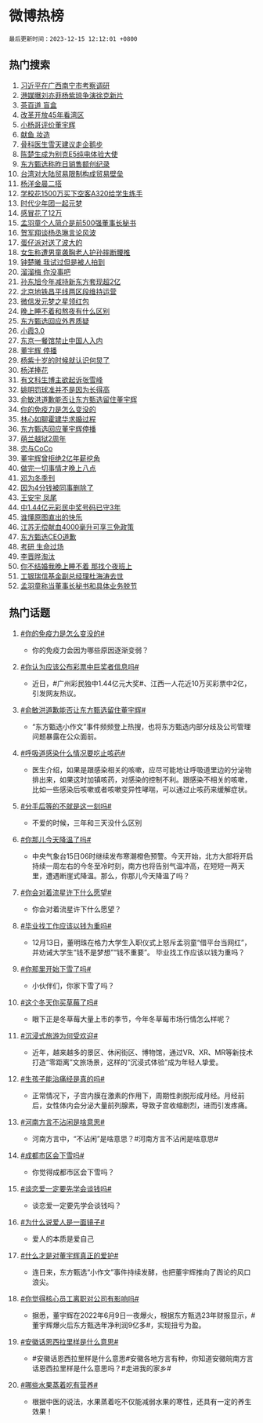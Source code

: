 # 微博热榜

`最后更新时间：2023-12-15 12:12:01 +0800`

## 热门搜索

1. [习近平在广西南宁市考察调研](https://m.weibo.cn/search?containerid=100103type%3D1%26t%3D10%26q%3D%23%E4%B9%A0%E8%BF%91%E5%B9%B3%E5%9C%A8%E5%B9%BF%E8%A5%BF%E5%8D%97%E5%AE%81%E5%B8%82%E8%80%83%E5%AF%9F%E8%B0%83%E7%A0%94%23&stream_entry_id=51&isnewpage=1&extparam=seat%3D1%26filter_type%3Drealtimehot%26dgr%3D0%26cate%3D10103%26stream_entry_id%3D51%26q%3D%2523%25E4%25B9%25A0%25E8%25BF%2591%25E5%25B9%25B3%25E5%259C%25A8%25E5%25B9%25BF%25E8%25A5%25BF%25E5%258D%2597%25E5%25AE%2581%25E5%25B8%2582%25E8%2580%2583%25E5%25AF%259F%25E8%25B0%2583%25E7%25A0%2594%2523%26c_type%3D51%26pos%3D0%26display_time%3D1702613520%26pre_seqid%3D170261352017301573134)
1. [港媒曝刘亦菲杨紫琼争演徐克新片](https://m.weibo.cn/search?containerid=100103type%3D1%26t%3D10%26q%3D%23%E6%B8%AF%E5%AA%92%E6%9B%9D%E5%88%98%E4%BA%A6%E8%8F%B2%E6%9D%A8%E7%B4%AB%E7%90%BC%E4%BA%89%E6%BC%94%E5%BE%90%E5%85%8B%E6%96%B0%E7%89%87%23&stream_entry_id=31&isnewpage=1&extparam=seat%3D1%26lcate%3D5001%26flag%3D2%26dgr%3D0%26band_rank%3D1%26filter_type%3Drealtimehot%26q%3D%2523%25E6%25B8%25AF%25E5%25AA%2592%25E6%259B%259D%25E5%2588%2598%25E4%25BA%25A6%25E8%258F%25B2%25E6%259D%25A8%25E7%25B4%25AB%25E7%2590%25BC%25E4%25BA%2589%25E6%25BC%2594%25E5%25BE%2590%25E5%2585%258B%25E6%2596%25B0%25E7%2589%2587%2523%26c_type%3D31%26stream_entry_id%3D31%26realpos%3D1%26cate%3D5001%26pos%3D0%26display_time%3D1702613520%26pre_seqid%3D170261352017301573134)
1. [茶百道 盲盒](https://m.weibo.cn/search?containerid=100103type%3D1%26t%3D10%26q%3D%E8%8C%B6%E7%99%BE%E9%81%93+%E7%9B%B2%E7%9B%92&stream_entry_id=31&isnewpage=1&extparam=seat%3D1%26lcate%3D5001%26flag%3D0%26dgr%3D0%26band_rank%3D2%26filter_type%3Drealtimehot%26q%3D%25E8%258C%25B6%25E7%2599%25BE%25E9%2581%2593%2520%25E7%259B%25B2%25E7%259B%2592%26c_type%3D31%26stream_entry_id%3D31%26realpos%3D2%26cate%3D5001%26pos%3D1%26display_time%3D1702613520%26pre_seqid%3D170261352017301573134)
1. [改革开放45年看湾区](https://m.weibo.cn/search?containerid=100103type%3D1%26t%3D10%26q%3D%23%E6%94%B9%E9%9D%A9%E5%BC%80%E6%94%BE45%E5%B9%B4%E7%9C%8B%E6%B9%BE%E5%8C%BA%23&stream_entry_id=31&isnewpage=1&extparam=seat%3D1%26lcate%3D5001%26flag%3D0%26dgr%3D0%26band_rank%3D3%26filter_type%3Drealtimehot%26q%3D%2523%25E6%2594%25B9%25E9%259D%25A9%25E5%25BC%2580%25E6%2594%25BE45%25E5%25B9%25B4%25E7%259C%258B%25E6%25B9%25BE%25E5%258C%25BA%2523%26c_type%3D31%26stream_entry_id%3D31%26realpos%3D3%26cate%3D5001%26pos%3D2%26display_time%3D1702613520%26pre_seqid%3D170261352017301573134)
1. [小杨哥评价董宇辉](https://m.weibo.cn/search?containerid=100103type%3D1%26t%3D10%26q%3D%23%E5%B0%8F%E6%9D%A8%E5%93%A5%E8%AF%84%E4%BB%B7%E8%91%A3%E5%AE%87%E8%BE%89%23&stream_entry_id=31&isnewpage=1&extparam=seat%3D1%26lcate%3D5001%26flag%3D2%26dgr%3D0%26band_rank%3D4%26filter_type%3Drealtimehot%26q%3D%2523%25E5%25B0%258F%25E6%259D%25A8%25E5%2593%25A5%25E8%25AF%2584%25E4%25BB%25B7%25E8%2591%25A3%25E5%25AE%2587%25E8%25BE%2589%2523%26c_type%3D31%26stream_entry_id%3D31%26realpos%3D4%26cate%3D5001%26pos%3D3%26display_time%3D1702613520%26pre_seqid%3D170261352017301573134)
1. [献鱼 妆造](https://m.weibo.cn/search?containerid=100103type%3D1%26t%3D10%26q%3D%E7%8C%AE%E9%B1%BC+%E5%A6%86%E9%80%A0&stream_entry_id=31&isnewpage=1&extparam=seat%3D1%26lcate%3D5001%26flag%3D1%26dgr%3D0%26band_rank%3D5%26filter_type%3Drealtimehot%26q%3D%25E7%258C%25AE%25E9%25B1%25BC%2520%25E5%25A6%2586%25E9%2580%25A0%26c_type%3D31%26stream_entry_id%3D31%26realpos%3D5%26cate%3D5001%26pos%3D4%26display_time%3D1702613520%26pre_seqid%3D170261352017301573134)
1. [骨科医生雪天建议走企鹅步](https://m.weibo.cn/search?containerid=100103type%3D1%26t%3D10%26q%3D%23%E9%AA%A8%E7%A7%91%E5%8C%BB%E7%94%9F%E9%9B%AA%E5%A4%A9%E5%BB%BA%E8%AE%AE%E8%B5%B0%E4%BC%81%E9%B9%85%E6%AD%A5%23&stream_entry_id=31&isnewpage=1&extparam=seat%3D1%26lcate%3D5001%26flag%3D1%26dgr%3D0%26band_rank%3D6%26filter_type%3Drealtimehot%26q%3D%2523%25E9%25AA%25A8%25E7%25A7%2591%25E5%258C%25BB%25E7%2594%259F%25E9%259B%25AA%25E5%25A4%25A9%25E5%25BB%25BA%25E8%25AE%25AE%25E8%25B5%25B0%25E4%25BC%2581%25E9%25B9%2585%25E6%25AD%25A5%2523%26c_type%3D31%26stream_entry_id%3D31%26realpos%3D6%26cate%3D5001%26pos%3D5%26display_time%3D1702613520%26pre_seqid%3D170261352017301573134)
1. [陈楚生成为别克E5纯电体验大使](https://m.weibo.cn/search?containerid=100103type%3D1%26t%3D10%26q%3D%23%E9%99%88%E6%A5%9A%E7%94%9F%E6%88%90%E4%B8%BA%E5%88%AB%E5%85%8BE5%E7%BA%AF%E7%94%B5%E4%BD%93%E9%AA%8C%E5%A4%A7%E4%BD%BF%23&stream_entry_id=31&isnewpage=1&extparam=seat%3D1%26lcate%3D5001%26filter_type%3Drealtimehot%26is_ad_pos%3D1%26q%3D%2523%25E9%2599%2588%25E6%25A5%259A%25E7%2594%259F%25E6%2588%2590%25E4%25B8%25BA%25E5%2588%25AB%25E5%2585%258BE5%25E7%25BA%25AF%25E7%2594%25B5%25E4%25BD%2593%25E9%25AA%258C%25E5%25A4%25A7%25E4%25BD%25BF%2523%26c_type%3D31%26adid%3D214586%26stream_entry_id%3D31%26dgr%3D0%26pos%3D6%26cate%3D5001%26topic_ad%3D1%26band_rank%3D7%26display_time%3D1702613520%26pre_seqid%3D170261352017301573134)
1. [东方甄选称昨日销售额创纪录](https://m.weibo.cn/search?containerid=100103type%3D1%26t%3D10%26q%3D%23%E4%B8%9C%E6%96%B9%E7%94%84%E9%80%89%E7%A7%B0%E6%98%A8%E6%97%A5%E9%94%80%E5%94%AE%E9%A2%9D%E5%88%9B%E7%BA%AA%E5%BD%95%23&stream_entry_id=31&isnewpage=1&extparam=seat%3D1%26lcate%3D5001%26flag%3D1%26dgr%3D0%26band_rank%3D7%26filter_type%3Drealtimehot%26q%3D%2523%25E4%25B8%259C%25E6%2596%25B9%25E7%2594%2584%25E9%2580%2589%25E7%25A7%25B0%25E6%2598%25A8%25E6%2597%25A5%25E9%2594%2580%25E5%2594%25AE%25E9%25A2%259D%25E5%2588%259B%25E7%25BA%25AA%25E5%25BD%2595%2523%26c_type%3D31%26stream_entry_id%3D31%26realpos%3D7%26cate%3D5001%26pos%3D7%26display_time%3D1702613520%26pre_seqid%3D170261352017301573134)
1. [台湾对大陆贸易限制构成贸易壁垒](https://m.weibo.cn/search?containerid=100103type%3D1%26t%3D10%26q%3D%23%E5%8F%B0%E6%B9%BE%E5%AF%B9%E5%A4%A7%E9%99%86%E8%B4%B8%E6%98%93%E9%99%90%E5%88%B6%E6%9E%84%E6%88%90%E8%B4%B8%E6%98%93%E5%A3%81%E5%9E%92%23&stream_entry_id=31&isnewpage=1&extparam=seat%3D1%26lcate%3D5001%26flag%3D1%26dgr%3D0%26band_rank%3D8%26filter_type%3Drealtimehot%26q%3D%2523%25E5%258F%25B0%25E6%25B9%25BE%25E5%25AF%25B9%25E5%25A4%25A7%25E9%2599%2586%25E8%25B4%25B8%25E6%2598%2593%25E9%2599%2590%25E5%2588%25B6%25E6%259E%2584%25E6%2588%2590%25E8%25B4%25B8%25E6%2598%2593%25E5%25A3%2581%25E5%259E%2592%2523%26c_type%3D31%26stream_entry_id%3D31%26realpos%3D8%26cate%3D5001%26pos%3D8%26display_time%3D1702613520%26pre_seqid%3D170261352017301573134)
1. [杨洋金晨二搭](https://m.weibo.cn/search?containerid=100103type%3D1%26t%3D10%26q%3D%23%E6%9D%A8%E6%B4%8B%E9%87%91%E6%99%A8%E4%BA%8C%E6%90%AD%23&stream_entry_id=31&isnewpage=1&extparam=seat%3D1%26lcate%3D5001%26flag%3D1%26dgr%3D0%26band_rank%3D9%26filter_type%3Drealtimehot%26q%3D%2523%25E6%259D%25A8%25E6%25B4%258B%25E9%2587%2591%25E6%2599%25A8%25E4%25BA%258C%25E6%2590%25AD%2523%26c_type%3D31%26stream_entry_id%3D31%26realpos%3D9%26cate%3D5001%26pos%3D9%26display_time%3D1702613520%26pre_seqid%3D170261352017301573134)
1. [学校花1500万买下空客A320给学生练手](https://m.weibo.cn/search?containerid=100103type%3D1%26t%3D10%26q%3D%23%E5%AD%A6%E6%A0%A1%E8%8A%B11500%E4%B8%87%E4%B9%B0%E4%B8%8B%E7%A9%BA%E5%AE%A2A320%E7%BB%99%E5%AD%A6%E7%94%9F%E7%BB%83%E6%89%8B%23&stream_entry_id=31&isnewpage=1&extparam=seat%3D1%26lcate%3D5001%26flag%3D32768%26dgr%3D0%26band_rank%3D10%26filter_type%3Drealtimehot%26q%3D%2523%25E5%25AD%25A6%25E6%25A0%25A1%25E8%258A%25B11500%25E4%25B8%2587%25E4%25B9%25B0%25E4%25B8%258B%25E7%25A9%25BA%25E5%25AE%25A2A320%25E7%25BB%2599%25E5%25AD%25A6%25E7%2594%259F%25E7%25BB%2583%25E6%2589%258B%2523%26c_type%3D31%26stream_entry_id%3D31%26realpos%3D10%26cate%3D5001%26pos%3D10%26display_time%3D1702613520%26pre_seqid%3D170261352017301573134)
1. [时代少年团一起元梦](https://m.weibo.cn/search?containerid=100103type%3D1%26t%3D10%26q%3D%23%E6%97%B6%E4%BB%A3%E5%B0%91%E5%B9%B4%E5%9B%A2%E4%B8%80%E8%B5%B7%E5%85%83%E6%A2%A6%23&stream_entry_id=31&isnewpage=1&extparam=seat%3D1%26lcate%3D5001%26flag%3D0%26dgr%3D0%26band_rank%3D11%26filter_type%3Drealtimehot%26q%3D%2523%25E6%2597%25B6%25E4%25BB%25A3%25E5%25B0%2591%25E5%25B9%25B4%25E5%259B%25A2%25E4%25B8%2580%25E8%25B5%25B7%25E5%2585%2583%25E6%25A2%25A6%2523%26c_type%3D31%26stream_entry_id%3D31%26adid%3D214666%26realpos%3D11%26cate%3D5001%26pos%3D11%26display_time%3D1702613520%26pre_seqid%3D170261352017301573134)
1. [感冒花了12万](https://m.weibo.cn/search?containerid=100103type%3D1%26t%3D10%26q%3D%E6%84%9F%E5%86%92%E8%8A%B1%E4%BA%8612%E4%B8%87&stream_entry_id=31&isnewpage=1&extparam=seat%3D1%26lcate%3D5001%26flag%3D2%26dgr%3D0%26band_rank%3D12%26filter_type%3Drealtimehot%26q%3D%25E6%2584%259F%25E5%2586%2592%25E8%258A%25B1%25E4%25BA%258612%25E4%25B8%2587%26c_type%3D31%26stream_entry_id%3D31%26realpos%3D12%26cate%3D5001%26pos%3D12%26display_time%3D1702613520%26pre_seqid%3D170261352017301573134)
1. [孟羽童个人简介是前500强董事长秘书](https://m.weibo.cn/search?containerid=100103type%3D1%26t%3D10%26q%3D%23%E5%AD%9F%E7%BE%BD%E7%AB%A5%E4%B8%AA%E4%BA%BA%E7%AE%80%E4%BB%8B%E6%98%AF%E5%89%8D500%E5%BC%BA%E8%91%A3%E4%BA%8B%E9%95%BF%E7%A7%98%E4%B9%A6%23&stream_entry_id=31&isnewpage=1&extparam=seat%3D1%26lcate%3D5001%26flag%3D2%26dgr%3D0%26band_rank%3D13%26filter_type%3Drealtimehot%26q%3D%2523%25E5%25AD%259F%25E7%25BE%25BD%25E7%25AB%25A5%25E4%25B8%25AA%25E4%25BA%25BA%25E7%25AE%2580%25E4%25BB%258B%25E6%2598%25AF%25E5%2589%258D500%25E5%25BC%25BA%25E8%2591%25A3%25E4%25BA%258B%25E9%2595%25BF%25E7%25A7%2598%25E4%25B9%25A6%2523%26c_type%3D31%26stream_entry_id%3D31%26realpos%3D13%26cate%3D5001%26pos%3D13%26display_time%3D1702613520%26pre_seqid%3D170261352017301573134)
1. [贺军翔谈杨丞琳言论风波](https://m.weibo.cn/search?containerid=100103type%3D1%26t%3D10%26q%3D%23%E8%B4%BA%E5%86%9B%E7%BF%94%E8%B0%88%E6%9D%A8%E4%B8%9E%E7%90%B3%E8%A8%80%E8%AE%BA%E9%A3%8E%E6%B3%A2%23&stream_entry_id=31&isnewpage=1&extparam=seat%3D1%26lcate%3D5001%26flag%3D2%26dgr%3D0%26band_rank%3D14%26filter_type%3Drealtimehot%26q%3D%2523%25E8%25B4%25BA%25E5%2586%259B%25E7%25BF%2594%25E8%25B0%2588%25E6%259D%25A8%25E4%25B8%259E%25E7%2590%25B3%25E8%25A8%2580%25E8%25AE%25BA%25E9%25A3%258E%25E6%25B3%25A2%2523%26c_type%3D31%26stream_entry_id%3D31%26realpos%3D14%26cate%3D5001%26pos%3D14%26display_time%3D1702613520%26pre_seqid%3D170261352017301573134)
1. [蛋仔派对送了波大的](https://m.weibo.cn/search?containerid=100103type%3D1%26t%3D10%26q%3D%23%E8%9B%8B%E4%BB%94%E6%B4%BE%E5%AF%B9%E9%80%81%E4%BA%86%E6%B3%A2%E5%A4%A7%E7%9A%84%23&stream_entry_id=31&isnewpage=1&extparam=seat%3D1%26lcate%3D5001%26flag%3D0%26dgr%3D0%26band_rank%3D15%26filter_type%3Drealtimehot%26q%3D%2523%25E8%259B%258B%25E4%25BB%2594%25E6%25B4%25BE%25E5%25AF%25B9%25E9%2580%2581%25E4%25BA%2586%25E6%25B3%25A2%25E5%25A4%25A7%25E7%259A%2584%2523%26c_type%3D31%26stream_entry_id%3D31%26adid%3D214327%26realpos%3D15%26cate%3D5001%26pos%3D15%26display_time%3D1702613520%26pre_seqid%3D170261352017301573134)
1. [女生称遭男童袭胸老人护孙摔断腰椎](https://m.weibo.cn/search?containerid=100103type%3D1%26t%3D10%26q%3D%23%E5%A5%B3%E7%94%9F%E7%A7%B0%E9%81%AD%E7%94%B7%E7%AB%A5%E8%A2%AD%E8%83%B8%E8%80%81%E4%BA%BA%E6%8A%A4%E5%AD%99%E6%91%94%E6%96%AD%E8%85%B0%E6%A4%8E%23&stream_entry_id=31&isnewpage=1&extparam=seat%3D1%26lcate%3D5001%26flag%3D2%26dgr%3D0%26band_rank%3D16%26filter_type%3Drealtimehot%26q%3D%2523%25E5%25A5%25B3%25E7%2594%259F%25E7%25A7%25B0%25E9%2581%25AD%25E7%2594%25B7%25E7%25AB%25A5%25E8%25A2%25AD%25E8%2583%25B8%25E8%2580%2581%25E4%25BA%25BA%25E6%258A%25A4%25E5%25AD%2599%25E6%2591%2594%25E6%2596%25AD%25E8%2585%25B0%25E6%25A4%258E%2523%26c_type%3D31%26stream_entry_id%3D31%26realpos%3D16%26cate%3D5001%26pos%3D16%26display_time%3D1702613520%26pre_seqid%3D170261352017301573134)
1. [钟楚曦 我试过但是被人拍到](https://m.weibo.cn/search?containerid=100103type%3D1%26t%3D10%26q%3D%E9%92%9F%E6%A5%9A%E6%9B%A6+%E6%88%91%E8%AF%95%E8%BF%87%E4%BD%86%E6%98%AF%E8%A2%AB%E4%BA%BA%E6%8B%8D%E5%88%B0&stream_entry_id=31&isnewpage=1&extparam=seat%3D1%26lcate%3D5001%26flag%3D2%26dgr%3D0%26band_rank%3D17%26filter_type%3Drealtimehot%26q%3D%25E9%2592%259F%25E6%25A5%259A%25E6%259B%25A6%2520%25E6%2588%2591%25E8%25AF%2595%25E8%25BF%2587%25E4%25BD%2586%25E6%2598%25AF%25E8%25A2%25AB%25E4%25BA%25BA%25E6%258B%258D%25E5%2588%25B0%26c_type%3D31%26stream_entry_id%3D31%26realpos%3D17%26cate%3D5001%26pos%3D17%26display_time%3D1702613520%26pre_seqid%3D170261352017301573134)
1. [溜溜梅 你没事吧](https://m.weibo.cn/search?containerid=100103type%3D1%26t%3D10%26q%3D%E6%BA%9C%E6%BA%9C%E6%A2%85+%E4%BD%A0%E6%B2%A1%E4%BA%8B%E5%90%A7&stream_entry_id=31&isnewpage=1&extparam=seat%3D1%26lcate%3D5001%26flag%3D1%26dgr%3D0%26band_rank%3D18%26filter_type%3Drealtimehot%26q%3D%25E6%25BA%259C%25E6%25BA%259C%25E6%25A2%2585%2520%25E4%25BD%25A0%25E6%25B2%25A1%25E4%25BA%258B%25E5%2590%25A7%26c_type%3D31%26stream_entry_id%3D31%26realpos%3D18%26cate%3D5001%26pos%3D18%26display_time%3D1702613520%26pre_seqid%3D170261352017301573134)
1. [孙东旭今年减持新东方套现超2亿](https://m.weibo.cn/search?containerid=100103type%3D1%26t%3D10%26q%3D%23%E5%AD%99%E4%B8%9C%E6%97%AD%E4%BB%8A%E5%B9%B4%E5%87%8F%E6%8C%81%E6%96%B0%E4%B8%9C%E6%96%B9%E5%A5%97%E7%8E%B0%E8%B6%852%E4%BA%BF%23&stream_entry_id=31&isnewpage=1&extparam=seat%3D1%26lcate%3D5001%26flag%3D0%26dgr%3D0%26band_rank%3D19%26filter_type%3Drealtimehot%26q%3D%2523%25E5%25AD%2599%25E4%25B8%259C%25E6%2597%25AD%25E4%25BB%258A%25E5%25B9%25B4%25E5%2587%258F%25E6%258C%2581%25E6%2596%25B0%25E4%25B8%259C%25E6%2596%25B9%25E5%25A5%2597%25E7%258E%25B0%25E8%25B6%25852%25E4%25BA%25BF%2523%26c_type%3D31%26stream_entry_id%3D31%26realpos%3D19%26cate%3D5001%26pos%3D19%26display_time%3D1702613520%26pre_seqid%3D170261352017301573134)
1. [北京地铁昌平线两区段维持运营](https://m.weibo.cn/search?containerid=100103type%3D1%26t%3D10%26q%3D%23%E5%8C%97%E4%BA%AC%E5%9C%B0%E9%93%81%E6%98%8C%E5%B9%B3%E7%BA%BF%E4%B8%A4%E5%8C%BA%E6%AE%B5%E7%BB%B4%E6%8C%81%E8%BF%90%E8%90%A5%23&stream_entry_id=31&isnewpage=1&extparam=seat%3D1%26lcate%3D5001%26flag%3D0%26dgr%3D0%26band_rank%3D20%26filter_type%3Drealtimehot%26q%3D%2523%25E5%258C%2597%25E4%25BA%25AC%25E5%259C%25B0%25E9%2593%2581%25E6%2598%258C%25E5%25B9%25B3%25E7%25BA%25BF%25E4%25B8%25A4%25E5%258C%25BA%25E6%25AE%25B5%25E7%25BB%25B4%25E6%258C%2581%25E8%25BF%2590%25E8%2590%25A5%2523%26c_type%3D31%26stream_entry_id%3D31%26realpos%3D20%26cate%3D5001%26pos%3D20%26display_time%3D1702613520%26pre_seqid%3D170261352017301573134)
1. [微信发元梦之星领红包](https://m.weibo.cn/search?containerid=100103type%3D1%26t%3D10%26q%3D%23%E5%BE%AE%E4%BF%A1%E5%8F%91%E5%85%83%E6%A2%A6%E4%B9%8B%E6%98%9F%E9%A2%86%E7%BA%A2%E5%8C%85%23&stream_entry_id=31&isnewpage=1&extparam=seat%3D1%26lcate%3D5001%26flag%3D0%26dgr%3D0%26band_rank%3D21%26filter_type%3Drealtimehot%26q%3D%2523%25E5%25BE%25AE%25E4%25BF%25A1%25E5%258F%2591%25E5%2585%2583%25E6%25A2%25A6%25E4%25B9%258B%25E6%2598%259F%25E9%25A2%2586%25E7%25BA%25A2%25E5%258C%2585%2523%26c_type%3D31%26stream_entry_id%3D31%26adid%3D214436%26realpos%3D21%26cate%3D5001%26pos%3D21%26display_time%3D1702613520%26pre_seqid%3D170261352017301573134)
1. [晚上睡不着和熬夜有什么区别](https://m.weibo.cn/search?containerid=100103type%3D1%26t%3D10%26q%3D%E6%99%9A%E4%B8%8A%E7%9D%A1%E4%B8%8D%E7%9D%80%E5%92%8C%E7%86%AC%E5%A4%9C%E6%9C%89%E4%BB%80%E4%B9%88%E5%8C%BA%E5%88%AB&stream_entry_id=31&isnewpage=1&extparam=seat%3D1%26lcate%3D5001%26flag%3D1%26dgr%3D0%26band_rank%3D22%26filter_type%3Drealtimehot%26q%3D%25E6%2599%259A%25E4%25B8%258A%25E7%259D%25A1%25E4%25B8%258D%25E7%259D%2580%25E5%2592%258C%25E7%2586%25AC%25E5%25A4%259C%25E6%259C%2589%25E4%25BB%2580%25E4%25B9%2588%25E5%258C%25BA%25E5%2588%25AB%26c_type%3D31%26stream_entry_id%3D31%26realpos%3D22%26cate%3D5001%26pos%3D22%26display_time%3D1702613520%26pre_seqid%3D170261352017301573134)
1. [东方甄选回应外界质疑](https://m.weibo.cn/search?containerid=100103type%3D1%26t%3D10%26q%3D%23%E4%B8%9C%E6%96%B9%E7%94%84%E9%80%89%E5%9B%9E%E5%BA%94%E5%A4%96%E7%95%8C%E8%B4%A8%E7%96%91%23&stream_entry_id=31&isnewpage=1&extparam=seat%3D1%26lcate%3D5001%26flag%3D1%26dgr%3D0%26band_rank%3D23%26filter_type%3Drealtimehot%26q%3D%2523%25E4%25B8%259C%25E6%2596%25B9%25E7%2594%2584%25E9%2580%2589%25E5%259B%259E%25E5%25BA%2594%25E5%25A4%2596%25E7%2595%258C%25E8%25B4%25A8%25E7%2596%2591%2523%26c_type%3D31%26stream_entry_id%3D31%26realpos%3D23%26cate%3D5001%26pos%3D23%26display_time%3D1702613520%26pre_seqid%3D170261352017301573134)
1. [小霞3.0](https://m.weibo.cn/search?containerid=100103type%3D1%26t%3D10%26q%3D%E5%B0%8F%E9%9C%9E3.0&stream_entry_id=31&isnewpage=1&extparam=seat%3D1%26lcate%3D5001%26flag%3D1%26dgr%3D0%26band_rank%3D24%26filter_type%3Drealtimehot%26q%3D%25E5%25B0%258F%25E9%259C%259E3.0%26c_type%3D31%26stream_entry_id%3D31%26realpos%3D24%26cate%3D5001%26pos%3D24%26display_time%3D1702613520%26pre_seqid%3D170261352017301573134)
1. [东京一餐馆禁止中国人入内](https://m.weibo.cn/search?containerid=100103type%3D1%26t%3D10%26q%3D%23%E4%B8%9C%E4%BA%AC%E4%B8%80%E9%A4%90%E9%A6%86%E7%A6%81%E6%AD%A2%E4%B8%AD%E5%9B%BD%E4%BA%BA%E5%85%A5%E5%86%85%23&stream_entry_id=31&isnewpage=1&extparam=seat%3D1%26lcate%3D5001%26flag%3D0%26dgr%3D0%26band_rank%3D25%26filter_type%3Drealtimehot%26q%3D%2523%25E4%25B8%259C%25E4%25BA%25AC%25E4%25B8%2580%25E9%25A4%2590%25E9%25A6%2586%25E7%25A6%2581%25E6%25AD%25A2%25E4%25B8%25AD%25E5%259B%25BD%25E4%25BA%25BA%25E5%2585%25A5%25E5%2586%2585%2523%26c_type%3D31%26stream_entry_id%3D31%26realpos%3D25%26cate%3D5001%26pos%3D25%26display_time%3D1702613520%26pre_seqid%3D170261352017301573134)
1. [董宇辉 停播](https://m.weibo.cn/search?containerid=100103type%3D1%26t%3D10%26q%3D%E8%91%A3%E5%AE%87%E8%BE%89+%E5%81%9C%E6%92%AD&stream_entry_id=31&isnewpage=1&extparam=seat%3D1%26lcate%3D5001%26flag%3D0%26dgr%3D0%26band_rank%3D26%26filter_type%3Drealtimehot%26q%3D%25E8%2591%25A3%25E5%25AE%2587%25E8%25BE%2589%2520%25E5%2581%259C%25E6%2592%25AD%26c_type%3D31%26stream_entry_id%3D31%26realpos%3D26%26cate%3D5001%26pos%3D26%26display_time%3D1702613520%26pre_seqid%3D170261352017301573134)
1. [杨紫十岁的时候就认识何炅了](https://m.weibo.cn/search?containerid=100103type%3D1%26t%3D10%26q%3D%23%E6%9D%A8%E7%B4%AB%E5%8D%81%E5%B2%81%E7%9A%84%E6%97%B6%E5%80%99%E5%B0%B1%E8%AE%A4%E8%AF%86%E4%BD%95%E7%82%85%E4%BA%86%23&stream_entry_id=31&isnewpage=1&extparam=seat%3D1%26lcate%3D5001%26flag%3D1%26dgr%3D0%26band_rank%3D27%26filter_type%3Drealtimehot%26q%3D%2523%25E6%259D%25A8%25E7%25B4%25AB%25E5%258D%2581%25E5%25B2%2581%25E7%259A%2584%25E6%2597%25B6%25E5%2580%2599%25E5%25B0%25B1%25E8%25AE%25A4%25E8%25AF%2586%25E4%25BD%2595%25E7%2582%2585%25E4%25BA%2586%2523%26c_type%3D31%26stream_entry_id%3D31%26realpos%3D27%26cate%3D5001%26pos%3D27%26display_time%3D1702613520%26pre_seqid%3D170261352017301573134)
1. [杨洋捧花](https://m.weibo.cn/search?containerid=100103type%3D1%26t%3D10%26q%3D%23%E6%9D%A8%E6%B4%8B%E6%8D%A7%E8%8A%B1%23&stream_entry_id=31&isnewpage=1&extparam=seat%3D1%26lcate%3D5001%26flag%3D1%26dgr%3D0%26band_rank%3D28%26filter_type%3Drealtimehot%26q%3D%2523%25E6%259D%25A8%25E6%25B4%258B%25E6%258D%25A7%25E8%258A%25B1%2523%26c_type%3D31%26stream_entry_id%3D31%26realpos%3D28%26cate%3D5001%26pos%3D28%26display_time%3D1702613520%26pre_seqid%3D170261352017301573134)
1. [有文科生博主欲起诉张雪峰](https://m.weibo.cn/search?containerid=100103type%3D1%26t%3D10%26q%3D%23%E6%9C%89%E6%96%87%E7%A7%91%E7%94%9F%E5%8D%9A%E4%B8%BB%E6%AC%B2%E8%B5%B7%E8%AF%89%E5%BC%A0%E9%9B%AA%E5%B3%B0%23&stream_entry_id=31&isnewpage=1&extparam=seat%3D1%26lcate%3D5001%26flag%3D0%26dgr%3D0%26band_rank%3D29%26filter_type%3Drealtimehot%26q%3D%2523%25E6%259C%2589%25E6%2596%2587%25E7%25A7%2591%25E7%2594%259F%25E5%258D%259A%25E4%25B8%25BB%25E6%25AC%25B2%25E8%25B5%25B7%25E8%25AF%2589%25E5%25BC%25A0%25E9%259B%25AA%25E5%25B3%25B0%2523%26c_type%3D31%26stream_entry_id%3D31%26realpos%3D29%26cate%3D5001%26pos%3D29%26display_time%3D1702613520%26pre_seqid%3D170261352017301573134)
1. [姚明罚球准并不是因为长得高](https://m.weibo.cn/search?containerid=100103type%3D1%26t%3D10%26q%3D%23%E5%A7%9A%E6%98%8E%E7%BD%9A%E7%90%83%E5%87%86%E5%B9%B6%E4%B8%8D%E6%98%AF%E5%9B%A0%E4%B8%BA%E9%95%BF%E5%BE%97%E9%AB%98%23&stream_entry_id=31&isnewpage=1&extparam=seat%3D1%26lcate%3D5001%26flag%3D1%26dgr%3D0%26band_rank%3D30%26filter_type%3Drealtimehot%26q%3D%2523%25E5%25A7%259A%25E6%2598%258E%25E7%25BD%259A%25E7%2590%2583%25E5%2587%2586%25E5%25B9%25B6%25E4%25B8%258D%25E6%2598%25AF%25E5%259B%25A0%25E4%25B8%25BA%25E9%2595%25BF%25E5%25BE%2597%25E9%25AB%2598%2523%26c_type%3D31%26stream_entry_id%3D31%26realpos%3D30%26cate%3D5001%26pos%3D30%26display_time%3D1702613520%26pre_seqid%3D170261352017301573134)
1. [俞敏洪道歉能否让东方甄选留住董宇辉](https://m.weibo.cn/search?containerid=100103type%3D1%26t%3D10%26q%3D%23%E4%BF%9E%E6%95%8F%E6%B4%AA%E9%81%93%E6%AD%89%E8%83%BD%E5%90%A6%E8%AE%A9%E4%B8%9C%E6%96%B9%E7%94%84%E9%80%89%E7%95%99%E4%BD%8F%E8%91%A3%E5%AE%87%E8%BE%89%23&stream_entry_id=31&isnewpage=1&extparam=seat%3D1%26lcate%3D5001%26flag%3D1%26dgr%3D0%26band_rank%3D31%26filter_type%3Drealtimehot%26q%3D%2523%25E4%25BF%259E%25E6%2595%258F%25E6%25B4%25AA%25E9%2581%2593%25E6%25AD%2589%25E8%2583%25BD%25E5%2590%25A6%25E8%25AE%25A9%25E4%25B8%259C%25E6%2596%25B9%25E7%2594%2584%25E9%2580%2589%25E7%2595%2599%25E4%25BD%258F%25E8%2591%25A3%25E5%25AE%2587%25E8%25BE%2589%2523%26c_type%3D31%26stream_entry_id%3D31%26realpos%3D31%26cate%3D5001%26pos%3D31%26display_time%3D1702613520%26pre_seqid%3D170261352017301573134)
1. [你的免疫力是怎么变没的](https://m.weibo.cn/search?containerid=100103type%3D1%26t%3D10%26q%3D%23%E4%BD%A0%E7%9A%84%E5%85%8D%E7%96%AB%E5%8A%9B%E6%98%AF%E6%80%8E%E4%B9%88%E5%8F%98%E6%B2%A1%E7%9A%84%23&stream_entry_id=31&isnewpage=1&extparam=seat%3D1%26lcate%3D5001%26flag%3D1%26dgr%3D0%26band_rank%3D32%26filter_type%3Drealtimehot%26q%3D%2523%25E4%25BD%25A0%25E7%259A%2584%25E5%2585%258D%25E7%2596%25AB%25E5%258A%259B%25E6%2598%25AF%25E6%2580%258E%25E4%25B9%2588%25E5%258F%2598%25E6%25B2%25A1%25E7%259A%2584%2523%26c_type%3D31%26stream_entry_id%3D31%26realpos%3D32%26cate%3D5001%26pos%3D32%26display_time%3D1702613520%26pre_seqid%3D170261352017301573134)
1. [林心如聊霍建华求婚过程](https://m.weibo.cn/search?containerid=100103type%3D1%26t%3D10%26q%3D%23%E6%9E%97%E5%BF%83%E5%A6%82%E8%81%8A%E9%9C%8D%E5%BB%BA%E5%8D%8E%E6%B1%82%E5%A9%9A%E8%BF%87%E7%A8%8B%23&stream_entry_id=31&isnewpage=1&extparam=seat%3D1%26lcate%3D5001%26flag%3D0%26dgr%3D0%26band_rank%3D33%26filter_type%3Drealtimehot%26q%3D%2523%25E6%259E%2597%25E5%25BF%2583%25E5%25A6%2582%25E8%2581%258A%25E9%259C%258D%25E5%25BB%25BA%25E5%258D%258E%25E6%25B1%2582%25E5%25A9%259A%25E8%25BF%2587%25E7%25A8%258B%2523%26c_type%3D31%26stream_entry_id%3D31%26realpos%3D33%26cate%3D5001%26pos%3D33%26display_time%3D1702613520%26pre_seqid%3D170261352017301573134)
1. [东方甄选回应董宇辉停播](https://m.weibo.cn/search?containerid=100103type%3D1%26t%3D10%26q%3D%23%E4%B8%9C%E6%96%B9%E7%94%84%E9%80%89%E5%9B%9E%E5%BA%94%E8%91%A3%E5%AE%87%E8%BE%89%E5%81%9C%E6%92%AD%23&stream_entry_id=31&isnewpage=1&extparam=seat%3D1%26lcate%3D5001%26flag%3D0%26dgr%3D0%26band_rank%3D34%26filter_type%3Drealtimehot%26q%3D%2523%25E4%25B8%259C%25E6%2596%25B9%25E7%2594%2584%25E9%2580%2589%25E5%259B%259E%25E5%25BA%2594%25E8%2591%25A3%25E5%25AE%2587%25E8%25BE%2589%25E5%2581%259C%25E6%2592%25AD%2523%26c_type%3D31%26stream_entry_id%3D31%26realpos%3D34%26cate%3D5001%26pos%3D34%26display_time%3D1702613520%26pre_seqid%3D170261352017301573134)
1. [萌兰越狱2周年](https://m.weibo.cn/search?containerid=100103type%3D1%26t%3D10%26q%3D%23%E8%90%8C%E5%85%B0%E8%B6%8A%E7%8B%B12%E5%91%A8%E5%B9%B4%23&stream_entry_id=31&isnewpage=1&extparam=seat%3D1%26lcate%3D5001%26flag%3D0%26dgr%3D0%26band_rank%3D35%26filter_type%3Drealtimehot%26q%3D%2523%25E8%2590%258C%25E5%2585%25B0%25E8%25B6%258A%25E7%258B%25B12%25E5%2591%25A8%25E5%25B9%25B4%2523%26c_type%3D31%26stream_entry_id%3D31%26realpos%3D35%26cate%3D5001%26pos%3D35%26display_time%3D1702613520%26pre_seqid%3D170261352017301573134)
1. [恋与CoCo](https://m.weibo.cn/search?containerid=100103type%3D1%26t%3D10%26q%3D%E6%81%8B%E4%B8%8ECoCo&stream_entry_id=31&isnewpage=1&extparam=seat%3D1%26lcate%3D5001%26flag%3D1%26dgr%3D0%26band_rank%3D36%26filter_type%3Drealtimehot%26q%3D%25E6%2581%258B%25E4%25B8%258ECoCo%26c_type%3D31%26stream_entry_id%3D31%26realpos%3D36%26cate%3D5001%26pos%3D36%26display_time%3D1702613520%26pre_seqid%3D170261352017301573134)
1. [董宇辉曾拒绝2亿年薪挖角](https://m.weibo.cn/search?containerid=100103type%3D1%26t%3D10%26q%3D%23%E8%91%A3%E5%AE%87%E8%BE%89%E6%9B%BE%E6%8B%92%E7%BB%9D2%E4%BA%BF%E5%B9%B4%E8%96%AA%E6%8C%96%E8%A7%92%23&stream_entry_id=31&isnewpage=1&extparam=seat%3D1%26lcate%3D5001%26flag%3D0%26dgr%3D0%26band_rank%3D37%26filter_type%3Drealtimehot%26q%3D%2523%25E8%2591%25A3%25E5%25AE%2587%25E8%25BE%2589%25E6%259B%25BE%25E6%258B%2592%25E7%25BB%259D2%25E4%25BA%25BF%25E5%25B9%25B4%25E8%2596%25AA%25E6%258C%2596%25E8%25A7%2592%2523%26c_type%3D31%26stream_entry_id%3D31%26realpos%3D37%26cate%3D5001%26pos%3D37%26display_time%3D1702613520%26pre_seqid%3D170261352017301573134)
1. [做完一切事情才晚上八点](https://m.weibo.cn/search?containerid=100103type%3D1%26t%3D10%26q%3D%E5%81%9A%E5%AE%8C%E4%B8%80%E5%88%87%E4%BA%8B%E6%83%85%E6%89%8D%E6%99%9A%E4%B8%8A%E5%85%AB%E7%82%B9&stream_entry_id=31&isnewpage=1&extparam=seat%3D1%26lcate%3D5001%26flag%3D0%26dgr%3D0%26band_rank%3D38%26filter_type%3Drealtimehot%26q%3D%25E5%2581%259A%25E5%25AE%258C%25E4%25B8%2580%25E5%2588%2587%25E4%25BA%258B%25E6%2583%2585%25E6%2589%258D%25E6%2599%259A%25E4%25B8%258A%25E5%2585%25AB%25E7%2582%25B9%26c_type%3D31%26stream_entry_id%3D31%26realpos%3D38%26cate%3D5001%26pos%3D38%26display_time%3D1702613520%26pre_seqid%3D170261352017301573134)
1. [邓为冬季刊](https://m.weibo.cn/search?containerid=100103type%3D1%26t%3D10%26q%3D%23%E9%82%93%E4%B8%BA%E5%86%AC%E5%AD%A3%E5%88%8A%23&stream_entry_id=31&isnewpage=1&extparam=seat%3D1%26lcate%3D5001%26flag%3D1%26dgr%3D0%26band_rank%3D39%26filter_type%3Drealtimehot%26q%3D%2523%25E9%2582%2593%25E4%25B8%25BA%25E5%2586%25AC%25E5%25AD%25A3%25E5%2588%258A%2523%26c_type%3D31%26stream_entry_id%3D31%26realpos%3D39%26cate%3D5001%26pos%3D39%26display_time%3D1702613520%26pre_seqid%3D170261352017301573134)
1. [因为4分钱被同事删除了](https://m.weibo.cn/search?containerid=100103type%3D1%26t%3D10%26q%3D%E5%9B%A0%E4%B8%BA4%E5%88%86%E9%92%B1%E8%A2%AB%E5%90%8C%E4%BA%8B%E5%88%A0%E9%99%A4%E4%BA%86&stream_entry_id=31&isnewpage=1&extparam=seat%3D1%26lcate%3D5001%26flag%3D0%26dgr%3D0%26band_rank%3D40%26filter_type%3Drealtimehot%26q%3D%25E5%259B%25A0%25E4%25B8%25BA4%25E5%2588%2586%25E9%2592%25B1%25E8%25A2%25AB%25E5%2590%258C%25E4%25BA%258B%25E5%2588%25A0%25E9%2599%25A4%25E4%25BA%2586%26c_type%3D31%26stream_entry_id%3D31%26realpos%3D40%26cate%3D5001%26pos%3D40%26display_time%3D1702613520%26pre_seqid%3D170261352017301573134)
1. [王安宇 凤尾](https://m.weibo.cn/search?containerid=100103type%3D1%26t%3D10%26q%3D%E7%8E%8B%E5%AE%89%E5%AE%87+%E5%87%A4%E5%B0%BE&stream_entry_id=31&isnewpage=1&extparam=seat%3D1%26lcate%3D5001%26flag%3D1%26dgr%3D0%26band_rank%3D41%26filter_type%3Drealtimehot%26q%3D%25E7%258E%258B%25E5%25AE%2589%25E5%25AE%2587%2520%25E5%2587%25A4%25E5%25B0%25BE%26c_type%3D31%26stream_entry_id%3D31%26realpos%3D41%26cate%3D5001%26pos%3D41%26display_time%3D1702613520%26pre_seqid%3D170261352017301573134)
1. [中1.44亿元彩民中奖号码已守3年](https://m.weibo.cn/search?containerid=100103type%3D1%26t%3D10%26q%3D%23%E4%B8%AD1.44%E4%BA%BF%E5%85%83%E5%BD%A9%E6%B0%91%E4%B8%AD%E5%A5%96%E5%8F%B7%E7%A0%81%E5%B7%B2%E5%AE%883%E5%B9%B4%23&stream_entry_id=31&isnewpage=1&extparam=seat%3D1%26lcate%3D5001%26flag%3D0%26dgr%3D0%26band_rank%3D42%26filter_type%3Drealtimehot%26q%3D%2523%25E4%25B8%25AD1.44%25E4%25BA%25BF%25E5%2585%2583%25E5%25BD%25A9%25E6%25B0%2591%25E4%25B8%25AD%25E5%25A5%2596%25E5%258F%25B7%25E7%25A0%2581%25E5%25B7%25B2%25E5%25AE%25883%25E5%25B9%25B4%2523%26c_type%3D31%26stream_entry_id%3D31%26realpos%3D42%26cate%3D5001%26pos%3D42%26display_time%3D1702613520%26pre_seqid%3D170261352017301573134)
1. [谁懂原图直出的快乐](https://m.weibo.cn/search?containerid=100103type%3D1%26t%3D10%26q%3D%23%E8%B0%81%E6%87%82%E5%8E%9F%E5%9B%BE%E7%9B%B4%E5%87%BA%E7%9A%84%E5%BF%AB%E4%B9%90%23&stream_entry_id=31&isnewpage=1&extparam=seat%3D1%26lcate%3D5001%26flag%3D0%26dgr%3D0%26band_rank%3D43%26filter_type%3Drealtimehot%26q%3D%2523%25E8%25B0%2581%25E6%2587%2582%25E5%258E%259F%25E5%259B%25BE%25E7%259B%25B4%25E5%2587%25BA%25E7%259A%2584%25E5%25BF%25AB%25E4%25B9%2590%2523%26c_type%3D31%26stream_entry_id%3D31%26adid%3D214423%26realpos%3D43%26cate%3D5001%26pos%3D43%26display_time%3D1702613520%26pre_seqid%3D170261352017301573134)
1. [江苏无偿献血4000毫升可享三免政策](https://m.weibo.cn/search?containerid=100103type%3D1%26t%3D10%26q%3D%23%E6%B1%9F%E8%8B%8F%E6%97%A0%E5%81%BF%E7%8C%AE%E8%A1%804000%E6%AF%AB%E5%8D%87%E5%8F%AF%E4%BA%AB%E4%B8%89%E5%85%8D%E6%94%BF%E7%AD%96%23&stream_entry_id=31&isnewpage=1&extparam=seat%3D1%26lcate%3D5001%26flag%3D32768%26dgr%3D0%26band_rank%3D44%26filter_type%3Drealtimehot%26q%3D%2523%25E6%25B1%259F%25E8%258B%258F%25E6%2597%25A0%25E5%2581%25BF%25E7%258C%25AE%25E8%25A1%25804000%25E6%25AF%25AB%25E5%258D%2587%25E5%258F%25AF%25E4%25BA%25AB%25E4%25B8%2589%25E5%2585%258D%25E6%2594%25BF%25E7%25AD%2596%2523%26c_type%3D31%26stream_entry_id%3D31%26realpos%3D44%26cate%3D5001%26pos%3D44%26display_time%3D1702613520%26pre_seqid%3D170261352017301573134)
1. [东方甄选CEO道歉](https://m.weibo.cn/search?containerid=100103type%3D1%26t%3D10%26q%3D%23%E4%B8%9C%E6%96%B9%E7%94%84%E9%80%89CEO%E9%81%93%E6%AD%89%23&stream_entry_id=31&isnewpage=1&extparam=seat%3D1%26lcate%3D5001%26flag%3D0%26dgr%3D0%26band_rank%3D45%26filter_type%3Drealtimehot%26q%3D%2523%25E4%25B8%259C%25E6%2596%25B9%25E7%2594%2584%25E9%2580%2589CEO%25E9%2581%2593%25E6%25AD%2589%2523%26c_type%3D31%26stream_entry_id%3D31%26realpos%3D45%26cate%3D5001%26pos%3D45%26display_time%3D1702613520%26pre_seqid%3D170261352017301573134)
1. [考研 生命过场](https://m.weibo.cn/search?containerid=100103type%3D1%26t%3D10%26q%3D%E8%80%83%E7%A0%94+%E7%94%9F%E5%91%BD%E8%BF%87%E5%9C%BA&stream_entry_id=31&isnewpage=1&extparam=seat%3D1%26lcate%3D5001%26flag%3D0%26dgr%3D0%26band_rank%3D46%26filter_type%3Drealtimehot%26q%3D%25E8%2580%2583%25E7%25A0%2594%2520%25E7%2594%259F%25E5%2591%25BD%25E8%25BF%2587%25E5%259C%25BA%26c_type%3D31%26stream_entry_id%3D31%26realpos%3D46%26cate%3D5001%26pos%3D46%26display_time%3D1702613520%26pre_seqid%3D170261352017301573134)
1. [李晋晔淘汰](https://m.weibo.cn/search?containerid=100103type%3D1%26t%3D10%26q%3D%23%E6%9D%8E%E6%99%8B%E6%99%94%E6%B7%98%E6%B1%B0%23&stream_entry_id=31&isnewpage=1&extparam=seat%3D1%26lcate%3D5001%26flag%3D0%26dgr%3D0%26band_rank%3D47%26filter_type%3Drealtimehot%26q%3D%2523%25E6%259D%258E%25E6%2599%258B%25E6%2599%2594%25E6%25B7%2598%25E6%25B1%25B0%2523%26c_type%3D31%26stream_entry_id%3D31%26realpos%3D47%26cate%3D5001%26pos%3D47%26display_time%3D1702613520%26pre_seqid%3D170261352017301573134)
1. [你不结婚我晚上睡不着 那找个夜班上](https://m.weibo.cn/search?containerid=100103type%3D1%26t%3D10%26q%3D%E4%BD%A0%E4%B8%8D%E7%BB%93%E5%A9%9A%E6%88%91%E6%99%9A%E4%B8%8A%E7%9D%A1%E4%B8%8D%E7%9D%80+%E9%82%A3%E6%89%BE%E4%B8%AA%E5%A4%9C%E7%8F%AD%E4%B8%8A&stream_entry_id=31&isnewpage=1&extparam=seat%3D1%26lcate%3D5001%26flag%3D0%26dgr%3D0%26band_rank%3D48%26filter_type%3Drealtimehot%26q%3D%25E4%25BD%25A0%25E4%25B8%258D%25E7%25BB%2593%25E5%25A9%259A%25E6%2588%2591%25E6%2599%259A%25E4%25B8%258A%25E7%259D%25A1%25E4%25B8%258D%25E7%259D%2580%2520%25E9%2582%25A3%25E6%2589%25BE%25E4%25B8%25AA%25E5%25A4%259C%25E7%258F%25AD%25E4%25B8%258A%26c_type%3D31%26stream_entry_id%3D31%26realpos%3D48%26cate%3D5001%26pos%3D48%26display_time%3D1702613520%26pre_seqid%3D170261352017301573134)
1. [工银瑞信基金副总经理杜海涛去世](https://m.weibo.cn/search?containerid=100103type%3D1%26t%3D10%26q%3D%23%E5%B7%A5%E9%93%B6%E7%91%9E%E4%BF%A1%E5%9F%BA%E9%87%91%E5%89%AF%E6%80%BB%E7%BB%8F%E7%90%86%E6%9D%9C%E6%B5%B7%E6%B6%9B%E5%8E%BB%E4%B8%96%23&stream_entry_id=31&isnewpage=1&extparam=seat%3D1%26lcate%3D5001%26flag%3D0%26dgr%3D0%26band_rank%3D49%26filter_type%3Drealtimehot%26q%3D%2523%25E5%25B7%25A5%25E9%2593%25B6%25E7%2591%259E%25E4%25BF%25A1%25E5%259F%25BA%25E9%2587%2591%25E5%2589%25AF%25E6%2580%25BB%25E7%25BB%258F%25E7%2590%2586%25E6%259D%259C%25E6%25B5%25B7%25E6%25B6%259B%25E5%258E%25BB%25E4%25B8%2596%2523%26c_type%3D31%26stream_entry_id%3D31%26realpos%3D49%26cate%3D5001%26pos%3D49%26display_time%3D1702613520%26pre_seqid%3D170261352017301573134)
1. [孟羽童称当董事长秘书和具体业务脱节](https://m.weibo.cn/search?containerid=100103type%3D1%26t%3D10%26q%3D%23%E5%AD%9F%E7%BE%BD%E7%AB%A5%E7%A7%B0%E5%BD%93%E8%91%A3%E4%BA%8B%E9%95%BF%E7%A7%98%E4%B9%A6%E5%92%8C%E5%85%B7%E4%BD%93%E4%B8%9A%E5%8A%A1%E8%84%B1%E8%8A%82%23&stream_entry_id=31&isnewpage=1&extparam=seat%3D1%26lcate%3D5001%26flag%3D1%26dgr%3D0%26band_rank%3D50%26filter_type%3Drealtimehot%26q%3D%2523%25E5%25AD%259F%25E7%25BE%25BD%25E7%25AB%25A5%25E7%25A7%25B0%25E5%25BD%2593%25E8%2591%25A3%25E4%25BA%258B%25E9%2595%25BF%25E7%25A7%2598%25E4%25B9%25A6%25E5%2592%258C%25E5%2585%25B7%25E4%25BD%2593%25E4%25B8%259A%25E5%258A%25A1%25E8%2584%25B1%25E8%258A%2582%2523%26c_type%3D31%26stream_entry_id%3D31%26realpos%3D50%26cate%3D5001%26pos%3D50%26display_time%3D1702613520%26pre_seqid%3D170261352017301573134)

## 热门话题

1. [#你的免疫力是怎么变没的#](https://m.weibo.cn/search?containerid=231522type%3D1%26t%3D10%26q%3D%23%E4%BD%A0%E7%9A%84%E5%85%8D%E7%96%AB%E5%8A%9B%E6%98%AF%E6%80%8E%E4%B9%88%E5%8F%98%E6%B2%A1%E7%9A%84%23&stream_entry_id=128&isnewpage=1&extparam=seat%3D1%26lcate%3D5004%26cate%3D5004%26unitid%3D1702608172112%26dgr%3D0%26c_type%3D128%26pos%3D1-0-0%26display_time%3D1702613521%26pre_seqid%3D1702613521613013312165)
    - 你的免疫力会因为哪些原因逐渐变弱？

1. [#你认为应该公布彩票中巨奖者信息吗#](https://m.weibo.cn/search?containerid=231522type%3D1%26t%3D10%26q%3D%23%E4%BD%A0%E8%AE%A4%E4%B8%BA%E5%BA%94%E8%AF%A5%E5%85%AC%E5%B8%83%E5%BD%A9%E7%A5%A8%E4%B8%AD%E5%B7%A8%E5%A5%96%E8%80%85%E4%BF%A1%E6%81%AF%E5%90%97%23&stream_entry_id=128&isnewpage=1&extparam=seat%3D1%26lcate%3D5004%26cate%3D5004%26unitid%3D1702516025177%26dgr%3D0%26c_type%3D128%26pos%3D1-0-1%26display_time%3D1702613521%26pre_seqid%3D1702613521613013312165)
    - 近日，#广州彩民独中1.44亿元大奖#、江西一人花近10万买彩票中2亿，引发网友热议。

1. [#俞敏洪道歉能否让东方甄选留住董宇辉#](https://m.weibo.cn/search?containerid=231522type%3D1%26t%3D10%26q%3D%23%E4%BF%9E%E6%95%8F%E6%B4%AA%E9%81%93%E6%AD%89%E8%83%BD%E5%90%A6%E8%AE%A9%E4%B8%9C%E6%96%B9%E7%94%84%E9%80%89%E7%95%99%E4%BD%8F%E8%91%A3%E5%AE%87%E8%BE%89%23&stream_entry_id=128&isnewpage=1&extparam=seat%3D1%26lcate%3D5004%26cate%3D5004%26unitid%3D1702608765231%26dgr%3D0%26c_type%3D128%26pos%3D1-0-2%26display_time%3D1702613521%26pre_seqid%3D1702613521613013312165)
    - “东方甄选小作文”事件频频登上热搜，也将东方甄选内部分歧及公司管理问题暴露在公众面前。

1. [#呼吸道感染什么情况要吃止咳药#](https://m.weibo.cn/search?containerid=231522type%3D1%26t%3D10%26q%3D%23%E5%91%BC%E5%90%B8%E9%81%93%E6%84%9F%E6%9F%93%E4%BB%80%E4%B9%88%E6%83%85%E5%86%B5%E8%A6%81%E5%90%83%E6%AD%A2%E5%92%B3%E8%8D%AF%23&stream_entry_id=128&isnewpage=1&extparam=seat%3D1%26lcate%3D5004%26cate%3D5004%26unitid%3D1702607264337%26dgr%3D0%26c_type%3D128%26pos%3D1-0-3%26display_time%3D1702613521%26pre_seqid%3D1702613521613013312165)
    - 医生介绍，如果是跟感染相关的咳嗽，应尽可能地让呼吸道里边的分泌物排出来，如果这时加镇咳药，对感染的控制不利。跟感染不相关的咳嗽，比如一些感染后咳嗽或者咳嗽变异性哮喘，可以通过止咳药来缓解症状。

1. [#分手后等的不就是这一刻吗#](https://m.weibo.cn/search?containerid=231522type%3D1%26t%3D10%26q%3D%23%E5%88%86%E6%89%8B%E5%90%8E%E7%AD%89%E7%9A%84%E4%B8%8D%E5%B0%B1%E6%98%AF%E8%BF%99%E4%B8%80%E5%88%BB%E5%90%97%23&stream_entry_id=128&isnewpage=1&extparam=seat%3D1%26lcate%3D5004%26cate%3D5004%26unitid%3D1702550272913%26dgr%3D0%26c_type%3D128%26pos%3D1-0-4%26display_time%3D1702613521%26pre_seqid%3D1702613521613013312165)
    - 不爱的时候，三年和三天没什么区别

1. [#你那儿今天降温了吗#](https://m.weibo.cn/search?containerid=231522type%3D1%26t%3D10%26q%3D%23%E4%BD%A0%E9%82%A3%E5%84%BF%E4%BB%8A%E5%A4%A9%E9%99%8D%E6%B8%A9%E4%BA%86%E5%90%97%23&stream_entry_id=128&isnewpage=1&extparam=seat%3D1%26lcate%3D5004%26cate%3D5004%26unitid%3D1702608752563%26dgr%3D0%26c_type%3D128%26pos%3D1-0-5%26display_time%3D1702613521%26pre_seqid%3D1702613521613013312165)
    - 中央气象台15日06时继续发布寒潮橙色预警。今天开始，北方大部将开启持续一周左右的今冬至冷时刻，南方也将告别气温冲高，在短短一两天里，遭遇断崖式降温。那么，你那儿今天降温了吗？

1. [#你会对着流星许下什么愿望#](https://m.weibo.cn/search?containerid=231522type%3D1%26t%3D10%26q%3D%23%E4%BD%A0%E4%BC%9A%E5%AF%B9%E7%9D%80%E6%B5%81%E6%98%9F%E8%AE%B8%E4%B8%8B%E4%BB%80%E4%B9%88%E6%84%BF%E6%9C%9B%23&stream_entry_id=128&isnewpage=1&extparam=seat%3D1%26lcate%3D5004%26cate%3D5004%26unitid%3D1702606374667%26dgr%3D0%26c_type%3D128%26pos%3D1-0-6%26display_time%3D1702613521%26pre_seqid%3D1702613521613013312165)
    - 你会对着流星许下什么愿望？

1. [#毕业找工作应该以钱为重吗#](https://m.weibo.cn/search?containerid=231522type%3D1%26t%3D10%26q%3D%23%E6%AF%95%E4%B8%9A%E6%89%BE%E5%B7%A5%E4%BD%9C%E5%BA%94%E8%AF%A5%E4%BB%A5%E9%92%B1%E4%B8%BA%E9%87%8D%E5%90%97%23&stream_entry_id=128&isnewpage=1&extparam=seat%3D1%26lcate%3D5004%26cate%3D5004%26unitid%3D1702612094139%26dgr%3D0%26c_type%3D128%26pos%3D1-0-7%26display_time%3D1702613521%26pre_seqid%3D1702613521613013312165)
    - 12月13日，董明珠在格力大学生入职仪式上怒斥孟羽童“借平台当网红”，并劝诫大学生“钱不是梦想”“钱不重要”。 毕业找工作应该以钱为重吗？ ​

1. [#你那里开始下雪了吗#](https://m.weibo.cn/search?containerid=231522type%3D1%26t%3D10%26q%3D%23%E4%BD%A0%E9%82%A3%E9%87%8C%E5%BC%80%E5%A7%8B%E4%B8%8B%E9%9B%AA%E4%BA%86%E5%90%97%23&stream_entry_id=128&isnewpage=1&extparam=seat%3D1%26lcate%3D5004%26cate%3D5004%26unitid%3D1702520253780%26dgr%3D0%26c_type%3D128%26pos%3D1-0-8%26display_time%3D1702613521%26pre_seqid%3D1702613521613013312165)
    - 小伙伴们，你家下雪了吗？

1. [#这个冬天你买草莓了吗#](https://m.weibo.cn/search?containerid=231522type%3D1%26t%3D10%26q%3D%23%E8%BF%99%E4%B8%AA%E5%86%AC%E5%A4%A9%E4%BD%A0%E4%B9%B0%E8%8D%89%E8%8E%93%E4%BA%86%E5%90%97%23&stream_entry_id=128&isnewpage=1&extparam=seat%3D1%26lcate%3D5004%26cate%3D5004%26unitid%3D1702456657262%26dgr%3D0%26c_type%3D128%26pos%3D1-0-9%26display_time%3D1702613521%26pre_seqid%3D1702613521613013312165)
    - 眼下正是冬草莓大量上市的季节，今年冬草莓市场行情怎么样呢？

1. [#沉浸式旅游为何受欢迎#](https://m.weibo.cn/search?containerid=231522type%3D1%26t%3D10%26q%3D%23%E6%B2%89%E6%B5%B8%E5%BC%8F%E6%97%85%E6%B8%B8%E4%B8%BA%E4%BD%95%E5%8F%97%E6%AC%A2%E8%BF%8E%23&stream_entry_id=128&isnewpage=1&extparam=seat%3D1%26lcate%3D5004%26cate%3D5004%26unitid%3D1702546063101%26dgr%3D0%26c_type%3D128%26pos%3D1-0-10%26display_time%3D1702613521%26pre_seqid%3D1702613521613013312165)
    - 近年，越来越多的景区、休闲街区、博物馆，通过VR、XR、MR等新技术打造“零距离”文旅场景，这样的“沉浸式体验”成为年轻人挚爱。

1. [#生孩子能治痛经是真的吗#](https://m.weibo.cn/search?containerid=231522type%3D1%26t%3D10%26q%3D%23%E7%94%9F%E5%AD%A9%E5%AD%90%E8%83%BD%E6%B2%BB%E7%97%9B%E7%BB%8F%E6%98%AF%E7%9C%9F%E7%9A%84%E5%90%97%23&stream_entry_id=128&isnewpage=1&extparam=seat%3D1%26lcate%3D5004%26cate%3D5004%26unitid%3D1702454545948%26dgr%3D0%26c_type%3D128%26pos%3D1-0-11%26display_time%3D1702613521%26pre_seqid%3D1702613521613013312165)
    - 正常情况下，子宫内膜在激素的作用下，周期性剥脱形成月经。月经前后，女性体内会分泌大量前列腺素，导致子宫收缩剧烈，进而引发疼痛。

1. [#河南方言不沾闲是啥意思#](https://m.weibo.cn/search?containerid=231522type%3D1%26t%3D10%26q%3D%23%E6%B2%B3%E5%8D%97%E6%96%B9%E8%A8%80%E4%B8%8D%E6%B2%BE%E9%97%B2%E6%98%AF%E5%95%A5%E6%84%8F%E6%80%9D%23&stream_entry_id=128&isnewpage=1&extparam=seat%3D1%26lcate%3D5004%26cate%3D5004%26unitid%3D1702603361746%26dgr%3D0%26c_type%3D128%26pos%3D1-0-12%26display_time%3D1702613521%26pre_seqid%3D1702613521613013312165)
    - 河南方言中，“不沾闲”是啥意思？#河南方言不沾闲是啥意思#

1. [#成都市区会下雪吗#](https://m.weibo.cn/search?containerid=231522type%3D1%26t%3D10%26q%3D%23%E6%88%90%E9%83%BD%E5%B8%82%E5%8C%BA%E4%BC%9A%E4%B8%8B%E9%9B%AA%E5%90%97%23&stream_entry_id=128&isnewpage=1&extparam=seat%3D1%26lcate%3D5004%26cate%3D5004%26unitid%3D1702613293968%26dgr%3D0%26c_type%3D128%26pos%3D1-0-13%26display_time%3D1702613521%26pre_seqid%3D1702613521613013312165)
    - 你觉得成都市区会下雪吗？

1. [#谈恋爱一定要先学会谈钱吗#](https://m.weibo.cn/search?containerid=231522type%3D1%26t%3D10%26q%3D%23%E8%B0%88%E6%81%8B%E7%88%B1%E4%B8%80%E5%AE%9A%E8%A6%81%E5%85%88%E5%AD%A6%E4%BC%9A%E8%B0%88%E9%92%B1%E5%90%97%23&stream_entry_id=128&isnewpage=1&extparam=seat%3D1%26lcate%3D5004%26cate%3D5004%26unitid%3D1702509417088%26dgr%3D0%26c_type%3D128%26pos%3D1-0-14%26display_time%3D1702613521%26pre_seqid%3D1702613521613013312165)
    - 谈恋爱一定要先学会谈钱吗？

1. [#为什么说爱人是一面镜子#](https://m.weibo.cn/search?containerid=231522type%3D1%26t%3D10%26q%3D%23%E4%B8%BA%E4%BB%80%E4%B9%88%E8%AF%B4%E7%88%B1%E4%BA%BA%E6%98%AF%E4%B8%80%E9%9D%A2%E9%95%9C%E5%AD%90%23&stream_entry_id=128&isnewpage=1&extparam=seat%3D1%26lcate%3D5004%26cate%3D5004%26unitid%3D1702612966112%26dgr%3D0%26c_type%3D128%26pos%3D1-0-15%26display_time%3D1702613521%26pre_seqid%3D1702613521613013312165)
    - 爱人的本质是爱自己

1. [#什么才是对董宇辉真正的爱护#](https://m.weibo.cn/search?containerid=231522type%3D1%26t%3D10%26q%3D%23%E4%BB%80%E4%B9%88%E6%89%8D%E6%98%AF%E5%AF%B9%E8%91%A3%E5%AE%87%E8%BE%89%E7%9C%9F%E6%AD%A3%E7%9A%84%E7%88%B1%E6%8A%A4%23&stream_entry_id=128&isnewpage=1&extparam=seat%3D1%26lcate%3D5004%26cate%3D5004%26unitid%3D1702544870096%26dgr%3D0%26c_type%3D128%26pos%3D1-0-16%26display_time%3D1702613521%26pre_seqid%3D1702613521613013312165)
    - 连日来，东方甄选“小作文”事件持续发酵，也把董宇辉推向了舆论的风口浪尖。

1. [#你觉得核心员工离职对公司有影响吗#](https://m.weibo.cn/search?containerid=231522type%3D1%26t%3D10%26q%3D%23%E4%BD%A0%E8%A7%89%E5%BE%97%E6%A0%B8%E5%BF%83%E5%91%98%E5%B7%A5%E7%A6%BB%E8%81%8C%E5%AF%B9%E5%85%AC%E5%8F%B8%E6%9C%89%E5%BD%B1%E5%93%8D%E5%90%97%23&stream_entry_id=128&isnewpage=1&extparam=seat%3D1%26lcate%3D5004%26cate%3D5004%26unitid%3D1702597670266%26dgr%3D0%26c_type%3D128%26pos%3D1-0-17%26display_time%3D1702613521%26pre_seqid%3D1702613521613013312165)
    - 据悉，董宇辉在2022年6月9日一夜爆火，根据东方甄选23年财报显示，#董宇辉爆火后东方甄选年净利润9亿多#，实现扭亏为盈。

1. [#安徽话恩西拉里样是什么意思#](https://m.weibo.cn/search?containerid=231522type%3D1%26t%3D10%26q%3D%23%E5%AE%89%E5%BE%BD%E8%AF%9D%E6%81%A9%E8%A5%BF%E6%8B%89%E9%87%8C%E6%A0%B7%E6%98%AF%E4%BB%80%E4%B9%88%E6%84%8F%E6%80%9D%23&stream_entry_id=128&isnewpage=1&extparam=seat%3D1%26lcate%3D5004%26cate%3D5004%26unitid%3D1702465359496%26dgr%3D0%26c_type%3D128%26pos%3D1-0-18%26display_time%3D1702613521%26pre_seqid%3D1702613521613013312165)
    - #安徽话恩西拉里样是什么意思#安徽各地方言有种，你知道安徽皖南方言话恩西拉里样是什么意思吗？#走进我的家乡#

1. [#哪些水果蒸着吃有营养#](https://m.weibo.cn/search?containerid=231522type%3D1%26t%3D10%26q%3D%23%E5%93%AA%E4%BA%9B%E6%B0%B4%E6%9E%9C%E8%92%B8%E7%9D%80%E5%90%83%E6%9C%89%E8%90%A5%E5%85%BB%23&stream_entry_id=128&isnewpage=1&extparam=seat%3D1%26lcate%3D5004%26cate%3D5004%26unitid%3D1702601558247%26dgr%3D0%26c_type%3D128%26pos%3D1-0-19%26display_time%3D1702613521%26pre_seqid%3D1702613521613013312165)
    - 根据中医的说法，水果蒸着吃不仅能减弱水果的寒性，还具有一定的养生效果！

